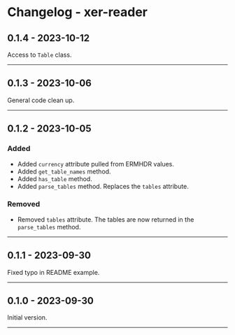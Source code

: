 # Changelog - xer-reader

## 0.1.4 - 2023-10-12

Access to `Table` class.

---

## 0.1.3 - 2023-10-06

General code clean up.

---

## 0.1.2 - 2023-10-05

### Added

* Added `currency` attribute pulled from ERMHDR values.  
* Added `get_table_names` method.  
* Added `has_table` method.  
* Added `parse_tables` method. Replaces the `tables` attribute.

### Removed  

* Removed `tables` attribute. The tables are now returned in the `parse_tables` method.

---

## 0.1.1 - 2023-09-30

Fixed typo in README example.

---

## 0.1.0 - 2023-09-30

Initial version.

---